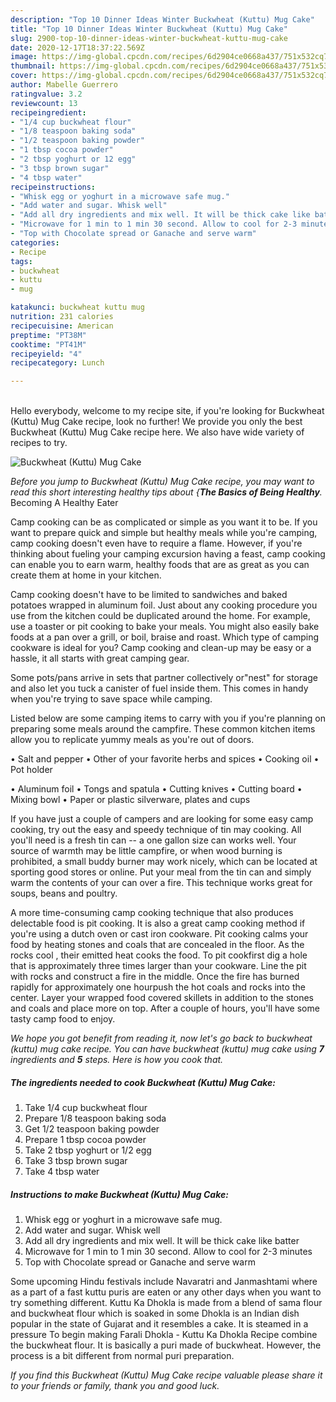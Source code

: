 ```yaml
---
description: "Top 10 Dinner Ideas Winter Buckwheat (Kuttu) Mug Cake"
title: "Top 10 Dinner Ideas Winter Buckwheat (Kuttu) Mug Cake"
slug: 2900-top-10-dinner-ideas-winter-buckwheat-kuttu-mug-cake
date: 2020-12-17T18:37:22.569Z
image: https://img-global.cpcdn.com/recipes/6d2904ce0668a437/751x532cq70/buckwheat-kuttu-mug-cake-recipe-main-photo.jpg
thumbnail: https://img-global.cpcdn.com/recipes/6d2904ce0668a437/751x532cq70/buckwheat-kuttu-mug-cake-recipe-main-photo.jpg
cover: https://img-global.cpcdn.com/recipes/6d2904ce0668a437/751x532cq70/buckwheat-kuttu-mug-cake-recipe-main-photo.jpg
author: Mabelle Guerrero
ratingvalue: 3.2
reviewcount: 13
recipeingredient:
- "1/4 cup buckwheat flour"
- "1/8 teaspoon baking soda"
- "1/2 teaspoon baking powder"
- "1 tbsp cocoa powder"
- "2 tbsp yoghurt or 12 egg"
- "3 tbsp brown sugar"
- "4 tbsp water"
recipeinstructions:
- "Whisk egg or yoghurt in a microwave safe mug."
- "Add water and sugar. Whisk well"
- "Add all dry ingredients and mix well. It will be thick cake like batter"
- "Microwave for 1 min to 1 min 30 second. Allow to cool for 2-3 minutes"
- "Top with Chocolate spread or Ganache and serve warm"
categories:
- Recipe
tags:
- buckwheat
- kuttu
- mug

katakunci: buckwheat kuttu mug 
nutrition: 231 calories
recipecuisine: American
preptime: "PT38M"
cooktime: "PT41M"
recipeyield: "4"
recipecategory: Lunch

---
```

<br>
Hello everybody, welcome to my recipe site, if you're looking for Buckwheat (Kuttu) Mug Cake recipe, look no further! We provide you only the best Buckwheat (Kuttu) Mug Cake recipe here. We also have wide variety of recipes to try.
<br>


![Buckwheat (Kuttu) Mug Cake](https://img-global.cpcdn.com/recipes/6d2904ce0668a437/751x532cq70/buckwheat-kuttu-mug-cake-recipe-main-photo.jpg)

<i>Before you jump to Buckwheat (Kuttu) Mug Cake recipe, you may want to read this short interesting healthy tips about {<strong>The Basics of Being Healthy</strong>.</i>
Becoming A Healthy Eater

    
Camp cooking can be as complicated or simple as you want it to be. If you want to prepare quick and simple but healthy meals while you're camping, camp cooking doesn't even have to require a flame. However, if you're thinking about fueling your camping excursion having a feast, camp cooking can enable you to earn warm, healthy foods that are as great as you can create them at home in your kitchen.

Camp cooking doesn't have to be limited to sandwiches and baked potatoes wrapped in aluminum foil.  Just about any cooking procedure you use from the kitchen could be duplicated around the home. For example, use a toaster or pit cooking to bake your meals. You might also easily bake foods at a pan over a grill, or boil, braise and roast. Which type of camping cookware is ideal for you? Camp cooking and clean-up may be easy or a hassle, it all starts with great camping gear.

Some pots/pans arrive in sets that partner collectively or"nest" for storage and also let you tuck a canister of fuel inside them. This comes in handy when you're trying to save space while camping.

Listed below are some camping items to carry with you if you're planning on preparing some meals around the campfire. These common kitchen items allow you to replicate yummy meals as you're out of doors.

• Salt and pepper
• Other of your favorite herbs and spices
• Cooking oil
• Pot holder

• Aluminum foil
• Tongs and spatula
• Cutting knives
• Cutting board
• Mixing bowl
• Paper or plastic silverware, plates and cups

If you have just a couple of campers and are looking for some easy camp cooking, try out the easy and speedy technique of tin may cooking. All you'll need is a fresh tin can -- a one gallon size can works well. Your source of warmth may be little campfire, or when wood burning is prohibited, a small buddy burner may work nicely, which can be located at sporting good stores or online. Put your meal from the tin can and simply warm the contents of your can over a fire.  This technique works great for soups, beans and poultry.

A more time-consuming camp cooking technique that also produces delectable food is pit cooking.  It is also a great camp cooking method if you're using a dutch oven or cast iron cookware. Pit cooking calms your food by heating stones and coals that are concealed in the floor. As the rocks cool , their emitted heat cooks the food. To pit cookfirst dig a hole that is approximately three times larger than your cookware. Line the pit with rocks and construct a fire in the middle. Once the fire has burned rapidly for approximately one hourpush the hot coals and rocks into the center. Layer your wrapped food covered skillets in addition to the stones and coals and place more on top. After a couple of hours, you'll have some tasty camp food to enjoy.


<i>We hope you got benefit from reading it, now let's go back to buckwheat (kuttu) mug cake recipe. You can have buckwheat (kuttu) mug cake using <strong>7</strong> ingredients and <strong>5</strong> steps. Here is how you cook that.
</i>

##### The ingredients needed to cook Buckwheat (Kuttu) Mug Cake:

1. Take 1/4 cup buckwheat flour
1. Prepare 1/8 teaspoon baking soda
1. Get 1/2 teaspoon baking powder
1. Prepare 1 tbsp cocoa powder
1. Take 2 tbsp yoghurt or 1/2 egg
1. Take 3 tbsp brown sugar
1. Take 4 tbsp water


##### Instructions to make Buckwheat (Kuttu) Mug Cake:

1. Whisk egg or yoghurt in a microwave safe mug.
1. Add water and sugar. Whisk well
1. Add all dry ingredients and mix well. It will be thick cake like batter
1. Microwave for 1 min to 1 min 30 second. Allow to cool for 2-3 minutes
1. Top with Chocolate spread or Ganache and serve warm


Some upcoming Hindu festivals include Navaratri and Janmashtami where as a part of a fast kuttu puris are eaten or any other days when you want to try something different. Kuttu Ka Dhokla is made from a blend of sama flour and buckwheat flour which is soaked in some Dhokla is an Indian dish popular in the state of Gujarat and it resembles a cake. It is steamed in a pressure To begin making Farali Dhokla - Kuttu Ka Dhokla Recipe combine the buckwheat flour. It is basically a puri made of buckwheat. However, the process is a bit different from normal puri preparation. 

<i>If you find this Buckwheat (Kuttu) Mug Cake recipe valuable please share it to your friends or family, thank you and good luck.</i>
